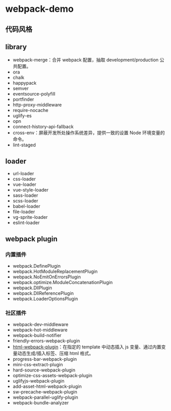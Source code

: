 # webpack-demo

## 代码风格

## library

- webpack-merge：合并 webpack 配置，抽取 development/production 公共配置。
- ora
- chalk
- happypack
- semver
- eventsource-polyfill
- portfinder
- http-proxy-middleware
- require-nocache
- uglify-es
- opn
- connect-history-api-fallback
- cross-env：屏蔽开发所处操作系统差异，提供一致的设置 Node 环境变量的命令。
- lint-staged

## loader

- url-loader
- css-loader
- vue-loader
- vue-style-loader
- sass-loader
- scss-loader
- babel-loader
- file-loader
- vg-sprite-loader
- eslint-loader

## webpack plugin

### 内置插件

- webpack.DefinePlugin
- webpack.HotModuleReplacementPlugin
- webpack.NoEmitOnErrorsPlugin
- webpack.optimize.ModuleConcatenationPlugin
- webpack.DllPlugin
- webpack.DllReferencePlugin
- webpack.LoaderOptionsPlugin

### 社区插件

- webpack-dev-middleware
- webpack-hot-middleware
- webpack-build-notifier
- friendly-errors-webpack-plugin
- [html-webpack-plugin](https://github.com/jantimon/html-webpack-plugin#options)：在指定的 template 中动态插入 js 变量、通过内置变量动态生成/插入标签、压缩 html 格式。
- progress-bar-webpack-plugin
- mini-css-extract-plugin
- hard-source-webpack-plugin
- optimize-css-assets-webpack-plugin
- uglifyjs-webpack-plugin
- add-asset-html-webpack-plugin
- sw-precache-webpack-plugin
- webpack-parallel-uglify-plugin
- webpack-bundle-analyzer
